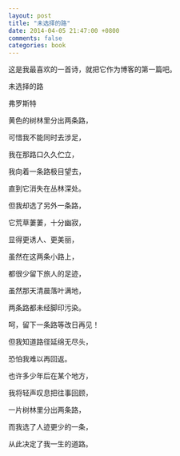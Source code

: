 ```yaml
---
layout: post
title: "未选择的路"
date: 2014-04-05 21:47:00 +0800
comments: false
categories: book
---
```

这是我最喜欢的一首诗，就把它作为博客的第一篇吧。

未选择的路 

弗罗斯特 

黄色的树林里分出两条路，  

可惜我不能同时去涉足，  

我在那路口久久伫立，<!--more-->   

我向着一条路极目望去，  

直到它消失在丛林深处。  

但我却选了另外一条路，  

它荒草萋萋，十分幽寂， 

显得更诱人、更美丽，  

虽然在这两条小路上，  

都很少留下旅人的足迹，  

虽然那天清晨落叶满地，  

两条路都未经脚印污染。  

呵，留下一条路等改日再见！  

但我知道路径延绵无尽头，  

恐怕我难以再回返。  

也许多少年后在某个地方，  

我将轻声叹息把往事回顾，  

一片树林里分出两条路，  

而我选了人迹更少的一条，  
 
从此决定了我一生的道路。
